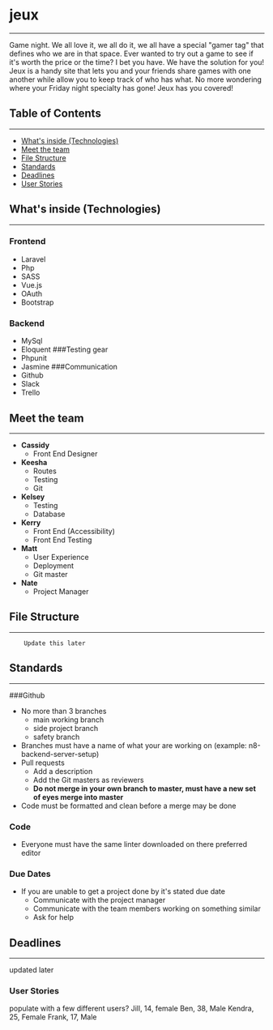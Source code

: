 # jeux
---
Game night.
We all love it, we all do it, we all have a special "gamer tag" that defines who we are in that space.
Ever wanted to try out a game to see if it's worth the price or the time? I bet you have. We have the solution for you!
Jeux is a handy site that lets you and your friends share games with one another while allow you to keep track of who has what. No more wondering where your Friday night specialty has gone! Jeux has you covered!

## Table of Contents
---
- [What's inside (Technologies)](#What's-inside-Technologies)
- [Meet the team](#Meet-the-team)
- [File Structure](#File-Structure)
- [Standards](#Standards)
- [Deadlines](#Deadlines)
- [User Stories](#User-Story)

## What's inside (Technologies)
---
### Frontend
* Laravel
* Php
* SASS
* Vue.js
* OAuth
* Bootstrap
### Backend
* MySql
* Eloquent
###Testing gear
* Phpunit
* Jasmine
###Communication
* Github
* Slack
* Trello

## Meet the team
---
* **Cassidy**
  * Front End Designer
* **Keesha**
  * Routes
  * Testing
  * Git
* **Kelsey**
  * Testing
  * Database
* **Kerry**
  * Front End (Accessibility)
  * Front End Testing
* **Matt**
  * User Experience
  * Deployment
  * Git master
* **Nate**
  * Project Manager

## File Structure
---
```
    Update this later
```

## Standards
---
###Github

* No more than 3 branches
  * main working branch
  * side project branch
  * safety branch
* Branches must have a name of what your are working on (example: n8-backend-server-setup)
* Pull requests
  * Add a description
  * Add the Git masters as reviewers
  * **Do not merge in your own branch to master, must have a new set of eyes merge into master**
* Code must be formatted and clean before a merge may be done

### Code
* Everyone must have the same linter downloaded on there preferred editor

### Due Dates
* If you are unable to get a project done by it's stated due date
  * Communicate with the project manager
  * Communicate with the team members working on something similar
  * Ask for help

## Deadlines
---
 updated later

### User Stories
populate with a few different users?
Jill, 14, female
Ben, 38, Male
Kendra, 25, Female
Frank, 17, Male

